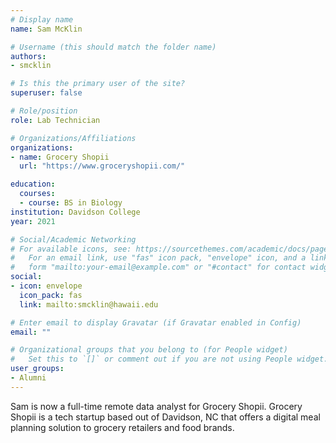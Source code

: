 ```yaml
---
# Display name
name: Sam McKlin

# Username (this should match the folder name)
authors:
- smcklin

# Is this the primary user of the site?
superuser: false

# Role/position
role: Lab Technician

# Organizations/Affiliations
organizations:
- name: Grocery Shopii
  url: "https://www.groceryshopii.com/"

education:
  courses:
  - course: BS in Biology
institution: Davidson College
year: 2021

# Social/Academic Networking
# For available icons, see: https://sourcethemes.com/academic/docs/page-builder/#icons
#   For an email link, use "fas" icon pack, "envelope" icon, and a link in the
#   form "mailto:your-email@example.com" or "#contact" for contact widget.
social:
- icon: envelope
  icon_pack: fas
  link: mailto:smcklin@hawaii.edu

# Enter email to display Gravatar (if Gravatar enabled in Config)
email: ""

# Organizational groups that you belong to (for People widget)
#   Set this to `[]` or comment out if you are not using People widget.
user_groups:
- Alumni
---
```


Sam is now a full-time remote data analyst for Grocery Shopii. Grocery Shopii is a tech startup based out of Davidson, NC that offers a digital meal planning solution to grocery retailers and food brands.
